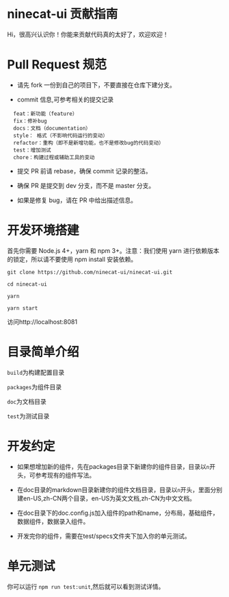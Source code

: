 # ninecat-ui 贡献指南

Hi，很高兴认识你！你能来贡献代码真的太好了，欢迎欢迎！

# Pull Request 规范

- 请先 fork 一份到自己的项目下，不要直接在仓库下建分支。

- commit 信息,可参考相关的提交记录

```
  feat：新功能（feature）
  fix：修补bug
  docs：文档（documentation）
  style： 格式（不影响代码运行的变动）
  refactor：重构（即不是新增功能，也不是修改bug的代码变动）
  test：增加测试
  chore：构建过程或辅助工具的变动
```

- 提交 PR 前请 rebase，确保 commit 记录的整洁。

- 确保 PR 是提交到 dev 分支，而不是 master 分支。

- 如果是修复 bug，请在 PR 中给出描述信息。

# 开发环境搭建

首先你需要 Node.js 4+，yarn 和 npm 3+。注意：我们使用 yarn 进行依赖版本的锁定，所以请不要使用 npm install 安装依赖。

`git clone https://github.com/ninecat-ui/ninecat-ui.git`

`cd ninecat-ui`

`yarn`

`yarn start`

访问http://localhost:8081

# 目录简单介绍

`build`为构建配置目录

`packages`为组件目录

`doc`为文档目录

`test`为测试目录

# 开发约定

- 如果想增加新的组件，先在packages目录下新建你的组件目录，目录以`n`开头，可参考现有的组件写法。

- 在doc目录的markdown目录新建你的组件文档目录，目录以`n`开头，里面分别建en-US,zh-CN两个目录，en-US为英文文档,zh-CN为中文文档。

- 在doc目录下的doc.config.js加入组件的path和name，分布局，基础组件，数据组件，数据录入组件。

- 开发完你的组件，需要在test/specs文件夹下加入你的单元测试。


# 单元测试

你可以运行 `npm run test:unit`,然后就可以看到测试详情。